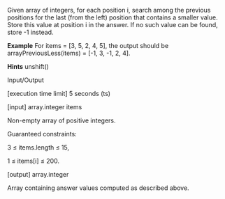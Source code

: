Given array of integers, for each position i, search among the previous positions for the last (from the left) position that contains a smaller value. Store this value at position i in the answer. If no such value can be found, store -1 instead.

**Example**
For items = [3, 5, 2, 4, 5], the output should be arrayPreviousLess(items) = [-1, 3, -1, 2, 4].

**Hints**
unshift()

Input/Output

[execution time limit] 5 seconds (ts)

[input] array.integer items

Non-empty array of positive integers.

Guaranteed constraints:

3 ≤ items.length ≤ 15,

1 ≤ items[i] ≤ 200.

[output] array.integer

Array containing answer values computed as described above.